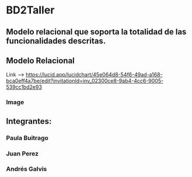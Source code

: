 # BD2Taller
## Modelo relacional que soporta la totalidad de las funcionalidades descritas.
## Modelo Relacional
Link  --> https://lucid.app/lucidchart/45e064d8-54f6-49ad-a168-bca0eff4a7be/edit?invitationId=inv_02300ce8-9ab4-4cc6-9005-539cc1bd2e93
### Image

## Integrantes:
### Paula Buitrago
### Juan Perez
### Andrés Galvis
